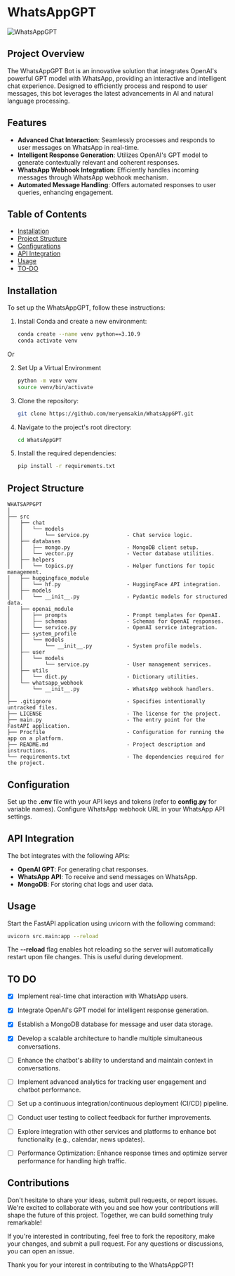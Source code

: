 # WhatsAppGPT
![WhatsAppGPT](https://github.com/meryemsakin/WhatsAppGPT/blob/main/whatsapgpt.png)

## Project Overview

The WhatsAppGPT Bot is an innovative solution that integrates OpenAI's powerful GPT model with WhatsApp, providing an interactive and intelligent chat experience. Designed to efficiently process and respond to user messages, this bot leverages the latest advancements in AI and natural language processing.

## Features

- **Advanced Chat Interaction**: Seamlessly processes and responds to user messages on WhatsApp in real-time.
- **Intelligent Response Generation**: Utilizes OpenAI's GPT model to generate contextually relevant and coherent responses.
- **WhatsApp Webhook Integration**: Efficiently handles incoming messages through WhatsApp webhook mechanism.
- **Automated Message Handling**: Offers automated responses to user queries, enhancing engagement.


## Table of Contents

- [Installation](#installation)
- [Project Structure](#project-structure)
- [Configurations](#configurations)
- [API Integration](#api-integration)
- [Usage](#usage)
- [TO-DO](#to-do)

## Installation

To set up the WhatsAppGPT, follow these instructions:

1. Install Conda and create a new environment:

    ```bash
    conda create --name venv python==3.10.9
    conda activate venv
    ```

 Or

2. Set Up a Virtual Environment

     ```bash
    python -m venv venv
    source venv/bin/activate
    ```

3. Clone the repository:

    ```bash
    git clone https://github.com/meryemsakin/WhatsAppGPT.git
    ```

4. Navigate to the project's root directory:

    ```bash
    cd WhatsAppGPT
    ```

5. Install the required dependencies:

    ```bash
    pip install -r requirements.txt
    ```

## Project Structure

```
WHATSAPPGPT
│
├── src
│   ├── chat
│   │   └── models
│   │       └── service.py            - Chat service logic.
│   ├── databases
│   │   ├── mongo.py                  - MongoDB client setup.
│   │   └── vector.py                 - Vector database utilities.
│   ├── helpers
│   │   └── topics.py                 - Helper functions for topic management.
│   ├── huggingface_module
│   │   └── hf.py                     - HuggingFace API integration.
│   ├── models
│   │   └── __init__.py               - Pydantic models for structured data.
│   ├── openai_module
│   │   ├── prompts                   - Prompt templates for OpenAI.
│   │   ├── schemas                   - Schemas for OpenAI responses.
│   │   └── service.py                - OpenAI service integration.
│   ├── system_profile
│   │   └── models
│   │       └── __init__.py           - System profile models.
│   ├── user
│   │   └── models
│   │       └── service.py            - User management services.
│   ├── utils
│   │   └── dict.py                   - Dictionary utilities.
│   └── whatsapp_webhook
│       └── __init__.py               - WhatsApp webhook handlers.
│
├── .gitignore                        - Specifies intentionally untracked files.
├── LICENSE                           - The license for the project.
├── main.py                           - The entry point for the FastAPI application.
├── Procfile                          - Configuration for running the app on a platform.
├── README.md                         - Project description and instructions.
└── requirements.txt                  - The dependencies required for the project.
```

## Configuration

Set up the **.env** file with your API keys and tokens (refer to **config.py** for variable names).
Configure WhatsApp webhook URL in your WhatsApp API settings.

## API Integration
The bot integrates with the following APIs:

- **OpenAI GPT**: For generating chat responses.
- **WhatsApp API**: To receive and send messages on WhatsApp.
- **MongoDB**: For storing chat logs and user data.

## Usage
Start the FastAPI application using uvicorn with the following command:

```bash
uvicorn src.main:app --reload
```

The **--reload** flag enables hot reloading so the server will automatically restart upon file changes. This is useful during development.

## TO DO

- [x] Implement real-time chat interaction with WhatsApp users.
- [x] Integrate OpenAI's GPT model for intelligent response generation.
- [x] Establish a MongoDB database for message and user data storage.
- [x] Develop a scalable architecture to handle multiple simultaneous conversations.
- [ ] Enhance the chatbot's ability to understand and maintain context in conversations.
- [ ] Implement advanced analytics for tracking user engagement and chatbot performance.
- [ ] Set up a continuous integration/continuous deployment (CI/CD) pipeline.
- [ ] Conduct user testing to collect feedback for further improvements.
- [ ] Explore integration with other services and platforms to enhance bot functionality (e.g., calendar, news updates).
- [ ] Performance Optimization: Enhance response times and optimize server performance for handling high traffic.


## Contributions
Don't hesitate to share your ideas, submit pull requests, or report issues. We're excited to collaborate with you and see how your contributions will shape the future of this project. Together, we can build something truly remarkable!

If you're interested in contributing, feel free to fork the repository, make your changes, and submit a pull request. For any questions or discussions, you can open an issue.

Thank you for your interest in contributing to the WhatsAppGPT!
